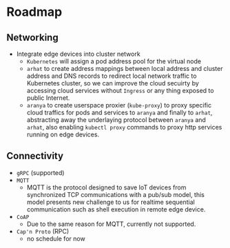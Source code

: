 # Roadmap

## Networking

- Integrate edge devices into cluster network
  - `Kubernetes` will assign a pod address pool for the virtual node
  - `arhat` to create address mappings between local address and cluster address and DNS records to redirect local network traffic to Kubernetes cluster, so we can improve the cloud secuirty by accessing cloud services without `Ingress` or any thing exposed to public Internet.
  - `aranya` to create userspace proxier (`kube-proxy`) to proxy specific cloud traffics for pods and services to `aranya` and finally to `arhat`, abstracting away the underlaying protocol between `aranya` and `arhat`, also enabling `kubectl proxy` commands to proxy http services running on edge devices.

## Connectivity

- `gRPC` (supported)
- `MQTT`
  - MQTT is the protocol designed to save IoT devices from synchronized TCP communications with a pub/sub model, this model presents new challenge to us for realtime sequential communication such as shell execution in remote edge device.
- `CoAP`
  - Due to the same reason for MQTT, currently not supported.
- `Cap'n Proto` (RPC)
  - no schedule for now
